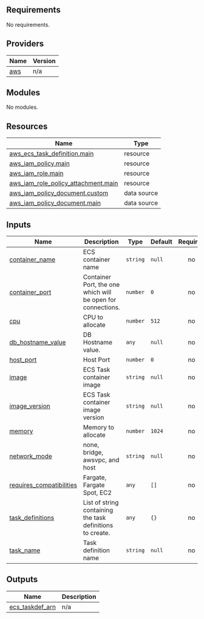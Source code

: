 <!-- BEGIN_TF_DOCS -->
## Requirements

No requirements.

## Providers

| Name | Version |
|------|---------|
| <a name="provider_aws"></a> [aws](#provider\_aws) | n/a |

## Modules

No modules.

## Resources

| Name | Type |
|------|------|
| [aws_ecs_task_definition.main](https://registry.terraform.io/providers/hashicorp/aws/latest/docs/resources/ecs_task_definition) | resource |
| [aws_iam_policy.main](https://registry.terraform.io/providers/hashicorp/aws/latest/docs/resources/iam_policy) | resource |
| [aws_iam_role.main](https://registry.terraform.io/providers/hashicorp/aws/latest/docs/resources/iam_role) | resource |
| [aws_iam_role_policy_attachment.main](https://registry.terraform.io/providers/hashicorp/aws/latest/docs/resources/iam_role_policy_attachment) | resource |
| [aws_iam_policy_document.custom](https://registry.terraform.io/providers/hashicorp/aws/latest/docs/data-sources/iam_policy_document) | data source |
| [aws_iam_policy_document.main](https://registry.terraform.io/providers/hashicorp/aws/latest/docs/data-sources/iam_policy_document) | data source |

## Inputs

| Name | Description | Type | Default | Required |
|------|-------------|------|---------|:--------:|
| <a name="input_container_name"></a> [container\_name](#input\_container\_name) | ECS container name | `string` | `null` | no |
| <a name="input_container_port"></a> [container\_port](#input\_container\_port) | Container Port, the one which will be open for connections. | `number` | `0` | no |
| <a name="input_cpu"></a> [cpu](#input\_cpu) | CPU to allocate | `number` | `512` | no |
| <a name="input_db_hostname_value"></a> [db\_hostname\_value](#input\_db\_hostname\_value) | DB Hostname value. | `any` | `null` | no |
| <a name="input_host_port"></a> [host\_port](#input\_host\_port) | Host Port | `number` | `0` | no |
| <a name="input_image"></a> [image](#input\_image) | ECS Task container image | `string` | `null` | no |
| <a name="input_image_version"></a> [image\_version](#input\_image\_version) | ECS Task container image version | `string` | `null` | no |
| <a name="input_memory"></a> [memory](#input\_memory) | Memory to allocate | `number` | `1024` | no |
| <a name="input_network_mode"></a> [network\_mode](#input\_network\_mode) | none, bridge, awsvpc, and host | `string` | `null` | no |
| <a name="input_requires_compatibilities"></a> [requires\_compatibilities](#input\_requires\_compatibilities) | Fargate, Fargate Spot, EC2 | `any` | `[]` | no |
| <a name="input_task_definitions"></a> [task\_definitions](#input\_task\_definitions) | List of string containing the task definitions to create. | `any` | `{}` | no |
| <a name="input_task_name"></a> [task\_name](#input\_task\_name) | Task definition name | `string` | `null` | no |

## Outputs

| Name | Description |
|------|-------------|
| <a name="output_ecs_taskdef_arn"></a> [ecs\_taskdef\_arn](#output\_ecs\_taskdef\_arn) | n/a |
<!-- END_TF_DOCS -->
